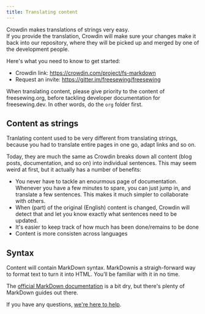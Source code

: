 ```yaml
---
title: Translating content
---
```


Crowdin makes translations of strings very easy.  
If you provide the translation, Crowdin will make sure your changes make it back into our repository, where they will be picked up and merged by one of the development people.

Here's what you need to know to get started:

- Crowdin link: https://crowdin.com/project/fs-markdown
- Request an invite: https://gitter.im/freesewing/freesewing

<tip>

When translating content, please give priority to the content of freesewing.org, before tackling developer documentation for freesewing.dev. In other words, do the `org` folder first.

</Tip>

## Content as strings

Tranlating content used to be very different from translating strings, because you had to translate entire pages in one go, adapt links and so on.

Today, they are much the same as Crowdin breaks down all content (blog posts, documentation, and so on) into individual sentences. This may seem weird at first, but it actually has a number of benefits:

- You never have to tackle an enourmous page of documentation. Whenever you have a few minutes to spare, you can just jump in, and translate a few sentences. This makes it much simpler to collaborate with others.
- When (part) of the original (English) content is changed, Crowdin will detect that and let you know exactly what sentences need to be updated.
- It's easier to keep track of how much has been done/remains to be done
- Content is more consisten across languages

## Syntax

Content will contain MarkDown syntax. MarkDownis a straigh-forward way to format text to turn it into HTML. You’ll be familiar with it in no time.

The [official MarkDown documentation](https://daringfireball.net/projects/markdown/syntax) is a bit dry, but there's plenty of MarkDown guides out there.

If you have any questions, [we're here to help](https://gitter.im/freesewing/freesewing).